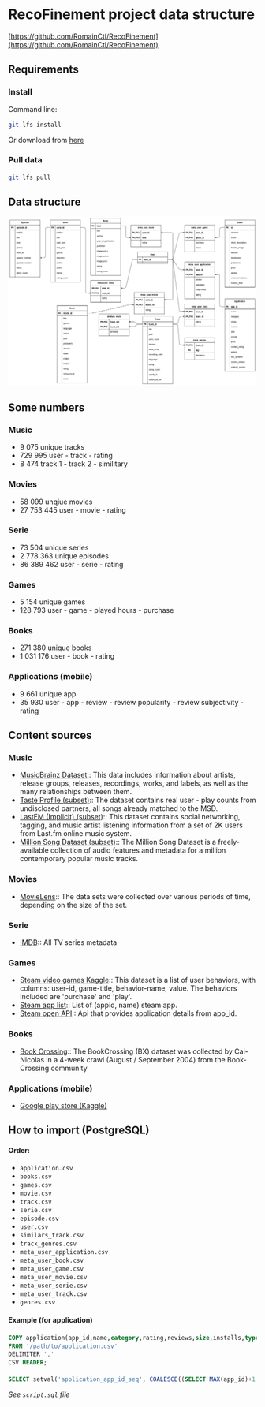 # RecoFinement project data structure

[https://github.com/RomainCtl/RecoFinement](https://github.com/RomainCtl/RecoFinement)

## Requirements

### Install

Command line:
```Bash
git lfs install
```

Or download from [here](https://git-lfs.github.com/)

### Pull data

```Bash
git lfs pull
```

## Data structure

![Relationships](./relationships.png)


## Some numbers

### Music

- 9 075 unique tracks
- 729 995 user - track - rating
- 8 474 track 1 - track 2 - similitary

### Movies

- 58 099 unqiue movies
- 27 753 445 user - movie - rating

### Serie

- 73 504 unique series
- 2 778 363 unique episodes
- 86 389 462 user - serie - rating

### Games

- 5 154 unique games
- 128 793 user - game - played hours - purchase

### Books

- 271 380 unique books
- 1 031 176 user - book - rating

### Applications (mobile)

- 9 661 unique app
- 35 930 user - app - review - review popularity - review subjectivity - rating


## Content sources

### Music

- [MusicBrainz Dataset](https://musicbrainz.org/doc/MusicBrainz_Database):: This data includes information about artists, release groups, releases, recordings, works, and labels, as well as the many relationships between them.
- [Taste Profile (subset)](http://millionsongdataset.com/tasteprofile/):: The dataset contains real user - play counts from undisclosed partners, all songs already matched to the MSD.
- [LastFM (Implicit) (subset)](https://grouplens.org/datasets/hetrec-2011/):: This dataset contains social networking, tagging, and music artist listening information from a set of 2K users from Last.fm online music system.
- [Million Song Dataset (subset)](https://labrosa.ee.columbia.edu/millionsong/):: The Million Song Dataset is a freely-available collection of audio features and metadata for a million contemporary popular music tracks.

### Movies

- [MovieLens](https://grouplens.org/datasets/movielens/):: The data sets were collected over various periods of time, depending on the size of the set.

### Serie

- [IMDB](https://developer.imdb.com/):: All TV series metadata

### Games

- [Steam video games Kaggle](https://www.kaggle.com/tamber/steam-video-games/data):: This dataset is a list of user behaviors, with columns: user-id, game-title, behavior-name, value. The behaviors included are 'purchase' and 'play'.
- [Steam app list](https://api.steampowered.com/ISteamApps/GetAppList/v2/):: List of (appid, name) steam app.
- [Steam open API](https://store.steampowered.com/api/appdetails/?appids=1):: Api that provides application details from app_id.

### Books

- [Book Crossing](http://www2.informatik.uni-freiburg.de/~cziegler/BX/):: The BookCrossing (BX) dataset was collected by Cai-Nicolas in a 4-week crawl (August / September 2004) from the Book-Crossing community

### Applications (mobile)

- [Google play store (Kaggle)](https://www.kaggle.com/lava18/google-play-store-apps)

## How to import (PostgreSQL)

#### Order:

* `application.csv`
* `books.csv`
* `games.csv`
* `movie.csv`
* `track.csv`
* `serie.csv`
* `episode.csv`
* `user.csv`
* `similars_track.csv`
* `track_genres.csv`
* `meta_user_application.csv`
* `meta_user_book.csv`
* `meta_user_game.csv`
* `meta_user_movie.csv`
* `meta_user_serie.csv`
* `meta_user_track.csv`
* `genres.csv`


#### Example (for application)
```SQL
COPY application(app_id,name,category,rating,reviews,size,installs,type,price,content_rating,genres,last_updated,current_version,android_version)
FROM '/path/to/application.csv'
DELIMITER ','
CSV HEADER;

SELECT setval('application_app_id_seq', COALESCE((SELECT MAX(app_id)+1 FROM application), 1), false);
```

*See `script.sql` file*
